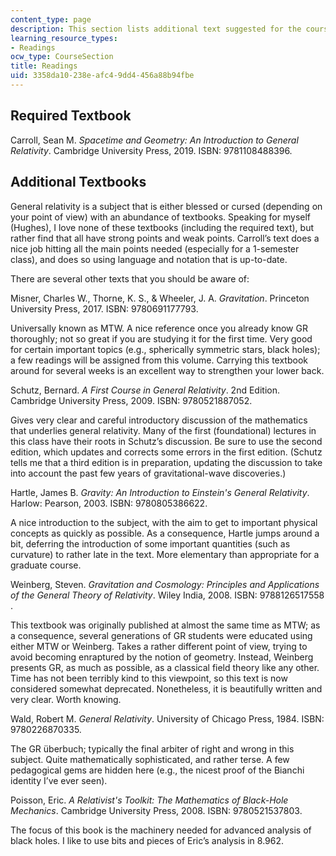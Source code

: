 ```yaml
---
content_type: page
description: This section lists additional text suggested for the course.
learning_resource_types:
- Readings
ocw_type: CourseSection
title: Readings
uid: 3358da10-238e-afc4-9dd4-456a88b94fbe
---
```


Required Textbook
-----------------

Carroll, Sean M. _Spacetime and Geometry: An Introduction to General Relativity_. Cambridge University Press, 2019. ISBN: 9781108488396.

Additional Textbooks
--------------------

General relativity is a subject that is either blessed or cursed (depending on your point of view) with an abundance of textbooks. Speaking for myself (Hughes), I love none of these textbooks (including the required text), but rather find that all have strong points and weak points. Carroll’s text does a nice job hitting all the main points needed (especially for a 1-semester class), and does so using language and notation that is up-to-date.

There are several other texts that you should be aware of:

Misner, Charles W., Thorne, K. S., & Wheeler, J. A. _Gravitation_. Princeton University Press, 2017. ISBN: 9780691177793.

Universally known as MTW. A nice reference once you already know GR thoroughly; not so great if you are studying it for the first time. Very good for certain important topics (e.g., spherically symmetric stars, black holes); a few readings will be assigned from this volume. Carrying this textbook around for several weeks is an excellent way to strengthen your lower back.

Schutz, Bernard. _A First Course in General Relativity_. 2nd Edition. Cambridge University Press, 2009. ISBN: 9780521887052.

Gives very clear and careful introductory discussion of the mathematics that underlies general relativity. Many of the first (foundational) lectures in this class have their roots in Schutz’s discussion. Be sure to use the second edition, which updates and corrects some errors in the first edition. (Schutz tells me that a third edition is in preparation, updating the discussion to take into account the past few years of gravitational-wave discoveries.)

Hartle, James B. _Gravity: An Introduction to Einstein's General Relativity_. Harlow: Pearson, 2003. ISBN: 9780805386622.

A nice introduction to the subject, with the aim to get to important physical concepts as quickly as possible. As a consequence, Hartle jumps around a bit, deferring the introduction of some important quantities (such as curvature) to rather late in the text. More elementary than appropriate for a graduate course.

Weinberg, Steven. _Gravitation and Cosmology: Principles and Applications of the General Theory of Relativity_. Wiley India, 2008. ISBN: 9788126517558 .

This textbook was originally published at almost the same time as MTW; as a consequence, several generations of GR students were educated using either MTW or Weinberg. Takes a rather different point of view, trying to avoid becoming enraptured by the notion of geometry. Instead, Weinberg presents GR, as much as possible, as a classical field theory like any other. Time has not been terribly kind to this viewpoint, so this text is now considered somewhat deprecated. Nonetheless, it is beautifully written and very clear. Worth knowing.

Wald, Robert M. _General Relativity_. University of Chicago Press, 1984. ISBN: 9780226870335.

The GR überbuch; typically the final arbiter of right and wrong in this subject. Quite mathematically sophisticated, and rather terse. A few pedagogical gems are hidden here (e.g., the nicest proof of the Bianchi identity I’ve ever seen).

Poisson, Eric. _A Relativist's Toolkit: The Mathematics of Black-Hole Mechanics_. Cambridge University Press, 2008. ISBN: 9780521537803.

The focus of this book is the machinery needed for advanced analysis of black holes. I like to use bits and pieces of Eric’s analysis in 8.962.